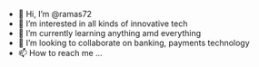 - 👋 Hi, I’m @ramas72
- 👀 I’m interested in all kinds of innovative tech
- 🌱 I’m currently learning anything amd everything
- 💞️ I’m looking to collaborate on banking, payments technology
- 📫 How to reach me ...

<!---
ramas72/ramas72 is a ✨ special ✨ repository because its `README.md` (this file) appears on your GitHub profile.
You can click the Preview link to take a look at your changes.
--->
